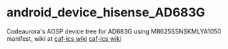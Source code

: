 android_device_hisense_AD683G
======================================

Codeaurora's AOSP device tree for AD683G using M8625SSNSKMLYA1050 manifest, wiki at [caf-ics wiki] [caf-ics wiki]

[caf-ics wiki]:https://github.com/alexforsale/android_device_hisense_AD683G/tree/caf/ics_strawberry_rb5.3